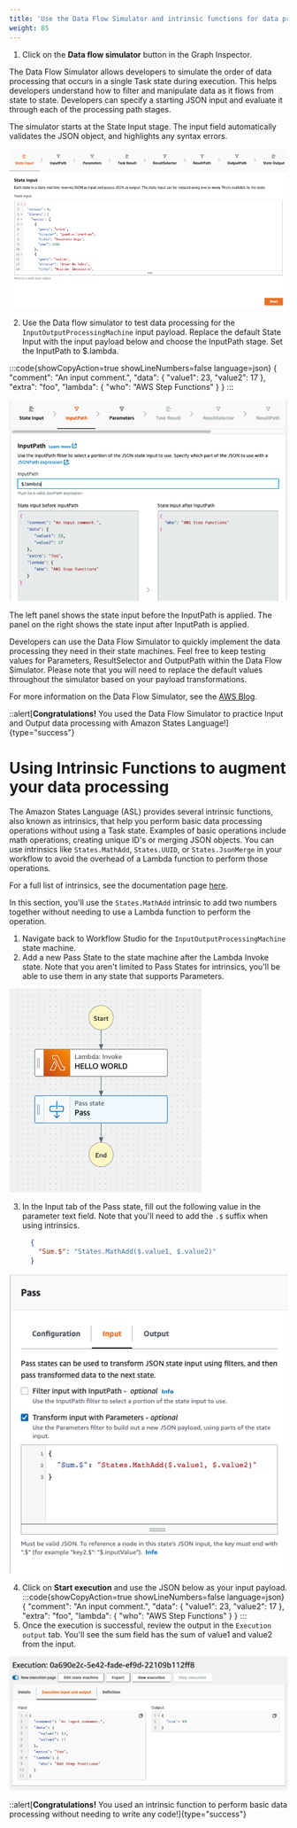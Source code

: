 ```yaml
---
title: 'Use the Data Flow Simulator and intrinsic functions for data processing'
weight: 85
---
```


1. Click on the **Data flow simulator** button in the Graph Inspector.

The Data Flow Simulator allows developers to simulate the order of data processing that occurs in a single Task state during execution. This helps developers understand how to filter and manipulate data as it flows from state to state. Developers can specify a starting JSON input and evaluate it through each of the processing path stages.

The simulator starts at the State Input stage. The input field automatically validates the JSON object, and highlights any syntax errors.

![Data flow simulator](/static/img/module-6/simulator.png)

2. Use the Data flow simulator to test data processing for the `InputOutputProcessingMachine` input payload. Replace the default State Input with the input payload below and choose the InputPath stage. Set the InputPath to $.lambda.

:::code{showCopyAction=true showLineNumbers=false language=json}
{
"comment": "An input comment.",
"data": {
"value1": 23,
"value2": 17
},
"extra": "foo",
"lambda": {
"who": "AWS Step Functions"
}
}
:::

![Data flow simulator](/static/img/module-6/input-path.png)

The left panel shows the state input before the InputPath is applied. The panel on the right shows the state input after InputPath is applied.

Developers can use the Data Flow Simulator to quickly implement the data processing they need in their state machines.
Feel free to keep testing values for Parameters, ResultSelector and OutputPath within the Data Flow Simulator. Please note that you will need to replace the default values throughout the simulator based on your payload transformations.

For more information on the Data Flow Simulator, see the [AWS Blog](https://aws.amazon.com/blogs/compute/modeling-workflow-input-output-path-processing-with-data-flow-simulator/).

::alert[**Congratulations!** You used the Data Flow Simulator to practice Input and Output data processing with Amazon States Language!]{type="success"}

# Using Intrinsic Functions to augment your data processing

The Amazon States Language (ASL) provides several intrinsic functions, also known as intrinsics, that help you perform basic data processing operations without using a Task state.
Examples of basic operations include math operations, creating unique ID's or merging JSON objects. You can use intrinsics like `States.MathAdd`, `States.UUID`, or `States.JsonMerge` in your workflow to avoid the overhead of a Lambda function to perform those operations.

For a full list of intrinsics, see the documentation page [here](https://docs.aws.amazon.com/step-functions/latest/dg/amazon-states-language-intrinsic-functions.html).

In this section, you'll use the `States.MathAdd` intrinsic to add two numbers together without needing to use a Lambda function to perform the operation.
1. Navigate back to Workflow Studio for the `InputOutputProcessingMachine` state machine.
2. Add a new Pass State to the state machine after the Lambda Invoke state. Note that you aren't limited to Pass States for intrinsics, you'll be able to use them in any state that supports Parameters.

![Pass State Input](/static/img/module-6/pass-state-diagram.png)

3. In the Input tab of the Pass state, fill out the following value in the parameter text field. Note that you'll need to add the `.$` suffix when using intrinsics.
    ```json
      {
        "Sum.$": "States.MathAdd($.value1, $.value2)"
      }
    ```

![Pass State Input](/static/img/module-6/pass-state-input-intrinsic.png)

4. Click on **Start execution** and use the JSON below as your input payload.
:::code{showCopyAction=true showLineNumbers=false language=json}
{
   "comment": "An input comment.",
   "data": {
      "value1": 23,
      "value2": 17
   },
   "extra": "foo",
   "lambda": {
      "who": "AWS Step Functions"
   }
}
:::
5. Once the execution is successful, review the output in the `Execution output` tab. You'll see the sum field has the sum of value1 and value2 from the input.

![Execution Output](/static/img/module-6/intrinsic-execution-output.png)

::alert[**Congratulations!** You used an intrinsic function to perform basic data processing without needing to write any code!]{type="success"}